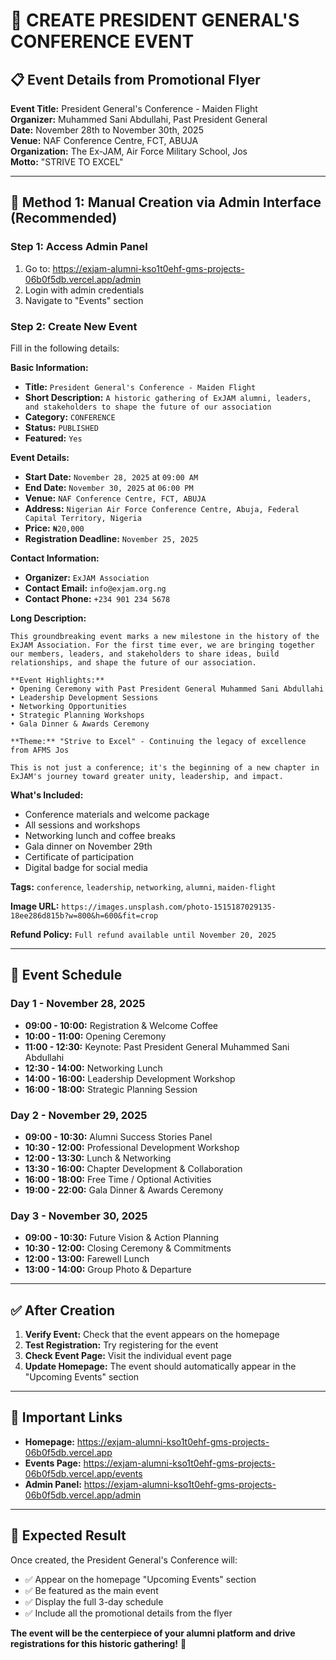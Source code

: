 # 🎯 CREATE PRESIDENT GENERAL'S CONFERENCE EVENT

## 📋 **Event Details from Promotional Flyer**

**Event Title:** President General's Conference - Maiden Flight  
**Organizer:** Muhammed Sani Abdullahi, Past President General  
**Date:** November 28th to November 30th, 2025  
**Venue:** NAF Conference Centre, FCT, ABUJA  
**Organization:** The Ex-JAM, Air Force Military School, Jos  
**Motto:** "STRIVE TO EXCEL"

---

## 🚀 **Method 1: Manual Creation via Admin Interface (Recommended)**

### **Step 1: Access Admin Panel**
1. Go to: https://exjam-alumni-kso1t0ehf-gms-projects-06b0f5db.vercel.app/admin
2. Login with admin credentials
3. Navigate to "Events" section

### **Step 2: Create New Event**
Fill in the following details:

**Basic Information:**
- **Title:** `President General's Conference - Maiden Flight`
- **Short Description:** `A historic gathering of ExJAM alumni, leaders, and stakeholders to shape the future of our association`
- **Category:** `CONFERENCE`
- **Status:** `PUBLISHED`
- **Featured:** `Yes`

**Event Details:**
- **Start Date:** `November 28, 2025` at `09:00 AM`
- **End Date:** `November 30, 2025` at `06:00 PM`
- **Venue:** `NAF Conference Centre, FCT, ABUJA`
- **Address:** `Nigerian Air Force Conference Centre, Abuja, Federal Capital Territory, Nigeria`
- **Price:** `₦20,000`
- **Registration Deadline:** `November 25, 2025`

**Contact Information:**
- **Organizer:** `ExJAM Association`
- **Contact Email:** `info@exjam.org.ng`
- **Contact Phone:** `+234 901 234 5678`

**Long Description:**
```
This groundbreaking event marks a new milestone in the history of the ExJAM Association. For the first time ever, we are bringing together our members, leaders, and stakeholders to share ideas, build relationships, and shape the future of our association.

**Event Highlights:**
• Opening Ceremony with Past President General Muhammed Sani Abdullahi
• Leadership Development Sessions
• Networking Opportunities
• Strategic Planning Workshops
• Gala Dinner & Awards Ceremony

**Theme:** "Strive to Excel" - Continuing the legacy of excellence from AFMS Jos

This is not just a conference; it's the beginning of a new chapter in ExJAM's journey toward greater unity, leadership, and impact.
```

**What's Included:**
- Conference materials and welcome package
- All sessions and workshops
- Networking lunch and coffee breaks
- Gala dinner on November 29th
- Certificate of participation
- Digital badge for social media

**Tags:** `conference`, `leadership`, `networking`, `alumni`, `maiden-flight`

**Image URL:** `https://images.unsplash.com/photo-1515187029135-18ee286d815b?w=800&h=600&fit=crop`

**Refund Policy:** `Full refund available until November 20, 2025`

---

## 📅 **Event Schedule**

### **Day 1 - November 28, 2025**
- **09:00 - 10:00:** Registration & Welcome Coffee
- **10:00 - 11:00:** Opening Ceremony
- **11:00 - 12:30:** Keynote: Past President General Muhammed Sani Abdullahi
- **12:30 - 14:00:** Networking Lunch
- **14:00 - 16:00:** Leadership Development Workshop
- **16:00 - 18:00:** Strategic Planning Session

### **Day 2 - November 29, 2025**
- **09:00 - 10:30:** Alumni Success Stories Panel
- **10:30 - 12:00:** Professional Development Workshop
- **12:00 - 13:30:** Lunch & Networking
- **13:30 - 16:00:** Chapter Development & Collaboration
- **16:00 - 18:00:** Free Time / Optional Activities
- **19:00 - 22:00:** Gala Dinner & Awards Ceremony

### **Day 3 - November 30, 2025**
- **09:00 - 10:30:** Future Vision & Action Planning
- **10:30 - 12:00:** Closing Ceremony & Commitments
- **12:00 - 13:00:** Farewell Lunch
- **13:00 - 14:00:** Group Photo & Departure

---

## ✅ **After Creation**

1. **Verify Event:** Check that the event appears on the homepage
2. **Test Registration:** Try registering for the event
3. **Check Event Page:** Visit the individual event page
4. **Update Homepage:** The event should automatically appear in the "Upcoming Events" section

---

## 🔗 **Important Links**

- **Homepage:** https://exjam-alumni-kso1t0ehf-gms-projects-06b0f5db.vercel.app
- **Events Page:** https://exjam-alumni-kso1t0ehf-gms-projects-06b0f5db.vercel.app/events
- **Admin Panel:** https://exjam-alumni-kso1t0ehf-gms-projects-06b0f5db.vercel.app/admin

---

## 🎯 **Expected Result**

Once created, the President General's Conference will:
- ✅ Appear on the homepage "Upcoming Events" section
- ✅ Be featured as the main event
- ✅ Display the full 3-day schedule
- ✅ Include all the promotional details from the flyer

**The event will be the centerpiece of your alumni platform and drive registrations for this historic gathering!** 🚀

